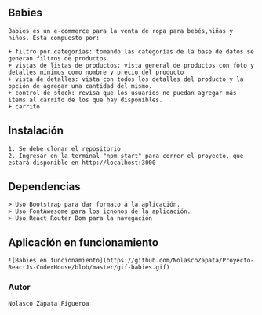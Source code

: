 ## Babies
    Babies es un e-commerce para la venta de ropa para bebés,niñas y niños. Esta compuesto por:

    + filtro por categorías: tomando las categorías de la base de datos se generan filtros de productos.
    + vistas de listas de productos: vista general de productos con foto y detalles mínimos como nombre y precio del producto
    + vista de detalles: vista con todos los detalles del producto y la opción de agregar una cantidad del mismo.
    + control de stock: revisa que los usuarios no puedan agregar más items al carrito de los que hay disponibles.
    + carrito

## Instalación

    1. Se debe clonar el repositorio
    2. Ingresar en la terminal "npm start" para correr el proyecto, que estará disponible en http://localhost:3000

## Dependencias

    > Uso Bootstrap para dar formato a la aplicación.
    > Uso FontAwesome para los icnonos de la aplicación.
    > Uso React Router Dom para la navegación

## Aplicación en funcionamiento
    ![Babies en funcionamiento](https://github.com/NolascoZapata/Proyecto-ReactJs-CoderHouse/blob/master/gif-babies.gif)

### Autor

    Nolasco Zapata Figueroa